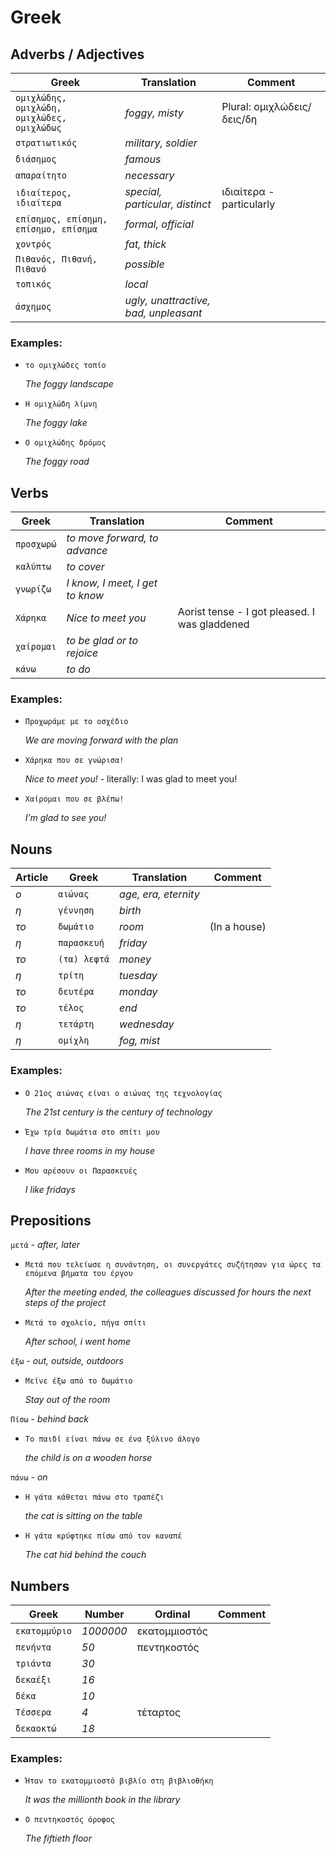 
# Greek


## Adverbs / Adjectives


| Greek | Translation | Comment |
| ----- | ----- | ----- |
| `ομιχλώδης, ομιχλώδη, ομιχλώδες, ομιχλώδως` | *foggy, misty* | Plural: ομιχλώδεις/δεις/δη |
| `στρατιωτικός` | *military, soldier* |  |
| `διάσημος` | *famous* |  |
| `απαραίτητο` | *necessary* |  |
| `ιδιαίτερος, ιδιαίτερα` | *special, particular, distinct* | ιδιαίτερα - particularly |
| `επίσημος, επίσημη, επίσημο, επίσημα` | *formal, official* |  |
| `χοντρός` | *fat, thick* |  |
| `Πιθανός, Πιθανή, Πιθανό` | *possible* |  |
| `τοπικός` | *local* |  |
| `άσχημος` | *ugly, unattractive, bad, unpleasant* |  |



### Examples:

- `το ομιχλώδες τοπίο`
        
    *The foggy landscape*

- `Η ομιχλώδη λίμνη`
        
    *The foggy lake*

- `Ο ομιχλώδης δρόμος`
        
    *The foggy road*



## Verbs

| Greek | Translation | Comment |
|-------|-------------|---------|
| `προσχωρώ` | *to move forward, to advance* |  |
| `καλύπτω` | *to cover* |  |
| `γνωρίζω` | *I know, I meet, I get to know* |  |
| `Χάρηκα` | *Nice to meet you* | Aorist tense - I got pleased. I was gladdened |
| `χαίρομαι` | *to be glad or to rejoice* |  |
| `κάνω` | *to do* |  |

### Examples:

- `Προχωράμε με το οσχέδιο`
        
    *We are moving forward with the plan*

- `Χάρηκα που σε γνώρισα!`
        
    *Nice to meet you!* - literally: I was glad to meet you!

- `Χαίρομαι που σε βλέπω!`
        
    *I’m glad to see you!*



## Nouns

| Article | Greek | Translation | Comment |
|---------|-------|-------------|---------|
| *ο* | `αιώνας` | *age, era, eternity* |  |
| *η* | `γέννηση` | *birth* |  |
| *το* | `δωμάτιο` | *room* | (In a house) |
| *η* | `παρασκευή` | *friday* |  |
| *το* | `(τα) λεφτά` | *money* |  |
| *η* | `τρίτη` | *tuesday* |  |
| *το* | `δευτέρα` | *monday* |  |
| *το* | `τέλος` | *end* |  |
| *η* | `τετάρτη` | *wednesday* |  |
| *η* | `ομίχλη` | *fog, mist* |  |

### Examples:

- `Ο 21ος αιώνας είναι ο αιώνας της τεχνολογίας`
        
    *The 21st century is the century of technology*

- `Έχω τρία δωμάτια στο σπίτι μου`
        
    *I have three rooms in my house*

- `Μου αρέσουν οι Παρασκευές`
        
    *I like fridays*


## Prepositions


`μετά` - *after, later*


- `Μετά που τελείωσε η συνάντηση, οι συνεργάτες συζήτησαν για ώρες τα επόμενα βήματα του έργου`
        
    *After the meeting ended, the colleagues discussed for hours the next steps of the project*
- `Μετά το σχολείο, πήγα σπίτι`
        
    *After school, i went home*

`έξω` - *out, outside, outdoors*


- `Μείνε έξω από το δωμάτιο`
        
    *Stay out of the room*

`Πίσω` - *behind back*


- `Το παιδί είναι πάνω σε ένα ξύλινο άλογο`
        
    *the child is on a wooden horse*

`πάνω` - *on*


- `Η γάτα κάθεται πάνω στο τραπέζι`
        
    *the cat is sitting on the table*
- `Η γάτα κρύφτηκε πίσω από τον καναπέ`
        
    *The cat hid behind the couch*


## Numbers

| Greek | Number | Ordinal | Comment |
|-------|--------|---------|---------|
| `εκατομμύριο` | *1000000* | εκατομμιοστός |  |
| `πενήντα` | *50* | πεντηκοστός |  |
| `τριάντα` | *30* |  |  |
| `δεκαέξι` | *16* |  |  |
| `δέκα` | *10* |  |  |
| `Τέσσερα` | *4* | τέταρτος |  |
| `δεκαοκτώ` | *18* |  |  |

### Examples:

- `Ήταν το εκατομμιοστό βιβλίο στη βιβλιοθήκη`
        
    *It was the millionth book in the library*

- `Ο πεντηκοστός όροφος`
        
    *The fiftieth floor*

